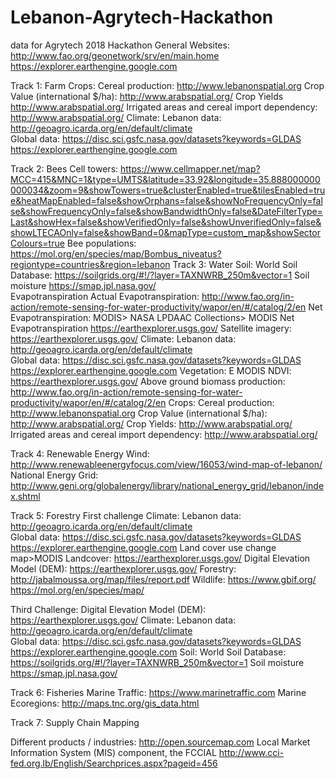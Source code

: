 # Lebanon-Agrytech-Hackathon
data for Agrytech 2018 Hackathon
General Websites:
http://www.fao.org/geonetwork/srv/en/main.home
https://explorer.earthengine.google.com 

Track 1: Farm
Crops: 
Cereal production: http://www.lebanonspatial.org
Crop Value (international $/ha): http://www.arabspatial.org/ 
Crop Yields http://www.arabspatial.org/ 
Irrigated areas and cereal import dependency: http://www.arabspatial.org/
Climate: 
Lebanon data: http://geoagro.icarda.org/en/default/climate  
Global data: 
https://disc.sci.gsfc.nasa.gov/datasets?keywords=GLDAS 
https://explorer.earthengine.google.com 

Track 2: Bees
Cell towers: https://www.cellmapper.net/map?MCC=415&MNC=1&type=UMTS&latitude=33.92&longitude=35.888000000000034&zoom=9&showTowers=true&clusterEnabled=true&tilesEnabled=true&heatMapEnabled=false&showOrphans=false&showNoFrequencyOnly=false&showFrequencyOnly=false&showBandwidthOnly=false&DateFilterType=Last&showHex=false&showVerifiedOnly=false&showUnverifiedOnly=false&showLTECAOnly=false&showBand=0&mapType=custom_map&showSectorColours=true
Bee populations: https://mol.org/en/species/map/Bombus_niveatus?regiontype=countries&region=lebanon
Track 3: Water
Soil: 
World Soil Database: https://soilgrids.org/#!/?layer=TAXNWRB_250m&vector=1 
Soil moisture https://smap.jpl.nasa.gov/  
Evapotranspiration
Actual Evapotranspiration: http://www.fao.org/in-action/remote-sensing-for-water-productivity/wapor/en/#/catalog/2/en 
Net Evapotranspiration: MODIS> NASA LPDAAC Collections> MODIS Net Evapotranspiration https://earthexplorer.usgs.gov/
Satellite imagery: https://earthexplorer.usgs.gov/
Climate: 
Lebanon data: http://geoagro.icarda.org/en/default/climate  
Global data: 
https://disc.sci.gsfc.nasa.gov/datasets?keywords=GLDAS 
https://explorer.earthengine.google.com 
Vegetation:
E MODIS NDVI: https://earthexplorer.usgs.gov/ 
Above ground biomass production: http://www.fao.org/in-action/remote-sensing-for-water-productivity/wapor/en/#/catalog/2/en 
Crops: 
Cereal production: http://www.lebanonspatial.org
Crop Value (international $/ha): http://www.arabspatial.org/ 
Crop Yields: http://www.arabspatial.org/ 
Irrigated areas and cereal import dependency: http://www.arabspatial.org/

Track 4: Renewable Energy
Wind: http://www.renewableenergyfocus.com/view/16053/wind-map-of-lebanon/
National Energy Grid: http://www.geni.org/globalenergy/library/national_energy_grid/lebanon/index.shtml 

Track 5: Forestry
First challenge
Climate: 
Lebanon data: http://geoagro.icarda.org/en/default/climate  
Global data: 
https://disc.sci.gsfc.nasa.gov/datasets?keywords=GLDAS 
https://explorer.earthengine.google.com 
Land cover use change map>MODIS Landcover: https://earthexplorer.usgs.gov/ 
Digital Elevation Model (DEM): https://earthexplorer.usgs.gov/ 
Forestry: http://jabalmoussa.org/map/files/report.pdf 
Wildlife: 
https://www.gbif.org/ 
https://mol.org/en/species/map/ 

Third Challenge:
Digital Elevation Model (DEM): https://earthexplorer.usgs.gov/ 
Climate: 
Lebanon data: http://geoagro.icarda.org/en/default/climate  
Global data: 
https://disc.sci.gsfc.nasa.gov/datasets?keywords=GLDAS 
https://explorer.earthengine.google.com
Soil: 
World Soil Database: https://soilgrids.org/#!/?layer=TAXNWRB_250m&vector=1 
Soil moisture https://smap.jpl.nasa.gov/ 


Track 6: Fisheries
Marine Traffic: https://www.marinetraffic.com
Marine Ecoregions: http://maps.tnc.org/gis_data.html

Track 7: Supply Chain Mapping
		
Different products / industries: http://open.sourcemap.com 
Local Market Information System (MIS) component, the FCCIAL http://www.cci-fed.org.lb/English/Searchprices.aspx?pageid=456 



